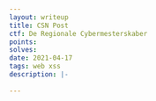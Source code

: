 ```yaml
---
layout: writeup
title: CSN Post
ctf: De Regionale Cybermesterskaber
points: 
solves: 
date: 2021-04-17
tags: web xss
description: |-
    
---
```

